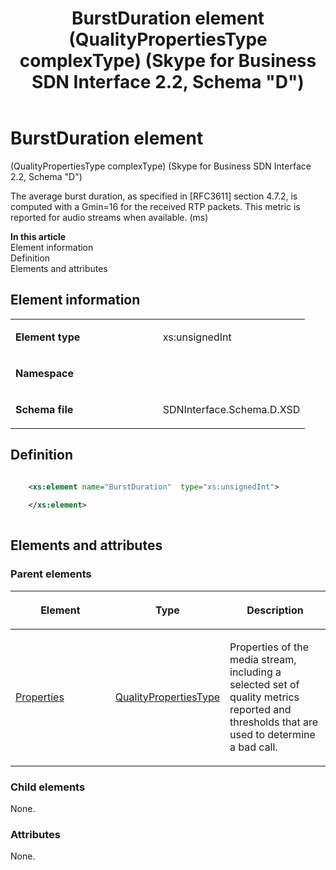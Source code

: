 ﻿---
title: BurstDuration element (QualityPropertiesType complexType) (Skype for Business SDN Interface 2.2, Schema "D")
TOCTitle: BurstDuration element
ms:assetid: d486a2e7-9431-9d6c-7018-53a7779ada11
ms:mtpsurl: https://msdn.microsoft.com/en-us/library/Mt149435(v=office.16)
ms:contentKeyID: 65855386
ms.date: 08/24/2015
mtps_version: v=office.16
dev_langs:
- xml
---

# BurstDuration element 

(QualityPropertiesType complexType) (Skype for Business SDN Interface 2.2, Schema \"D\")

The average burst duration, as specified in \[RFC3611\] section 4.7.2, is computed with a Gmin=16 for the received RTP packets. This metric is reported for audio streams when available. (ms)


**In this article**  
Element information  
Definition  
Elements and attributes  

## Element information

<table>
<colgroup>
<col style="width: 50%" />
<col style="width: 50%" />
</colgroup>
<tbody>
<tr class="odd">
<td><p><strong>Element type</strong></p></td>
<td><p>xs:unsignedInt</p></td>
</tr>
<tr class="even">
<td><p><strong>Namespace</strong></p></td>
<td><p></p></td>
</tr>
<tr class="odd">
<td><p><strong>Schema file</strong></p></td>
<td><p>SDNInterface.Schema.D.XSD</p></td>
</tr>
</tbody>
</table>


## Definition

``` xml

    <xs:element name="BurstDuration"  type="xs:unsignedInt">
    
    </xs:element>
  
```

## Elements and attributes

### Parent elements

<table>
<colgroup>
<col style="width: 33%" />
<col style="width: 33%" />
<col style="width: 33%" />
</colgroup>
<thead>
<tr class="header">
<th><p>Element</p></th>
<th><p>Type</p></th>
<th><p>Description</p></th>
</tr>
</thead>
<tbody>
<tr class="odd">
<td><p><a href="properties-element-qualitytype-complextype-skype-for-business-sdn-interface-2-2-schema-d.md">Properties</a></p></td>
<td><p><a href="qualitypropertiestype-complextype-skype-for-business-sdn-interface-2-2-schema-d.md">QualityPropertiesType</a></p></td>
<td><p>Properties of the media stream, including a selected set of quality metrics reported and thresholds that are used to determine a bad call.</p></td>
</tr>
</tbody>
</table>


### Child elements

None.

### Attributes

None.

